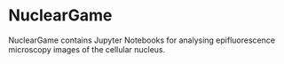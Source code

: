 # NuclearGame
NuclearGame contains Jupyter Notebooks for analysing epifluorescence microscopy images of the cellular nucleus.

